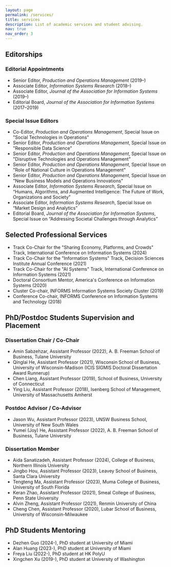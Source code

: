 ```yaml
---
layout: page
permalink: /services/
title: services
description: List of academic services and student advising.
nav: true
nav_order: 3
---
```


## Editorships

### Editorial Appointments

- Senior Editor, *Production and Operations Management* (2019–)
- Associate Editor, *Information Systems Research* (2018–)
- Associate Editor, *Journal of the Association for Information Systems* (2019–)
- Editorial Board, *Journal of the Association for Information Systems* (2017–2019)

### Special Issue Editors

- Co-Editor, *Production and Operations Management*, Special Issue on "Social Technologies in Operations"
- Senior Editor, *Production and Operations Management*, Special Issue on "Responsible Data Science"
- Senior Editor, *Production and Operations Management*, Special Issue on "Disruptive Technologies and Operations Management"
- Senior Editor, *Production and Operations Management*, Special Issue on "Role of National Culture in Operations Management"
- Senior Editor, *Production and Operations Management*, Special Issue on "New Business Models and Operations Innovations"
- Associate Editor, *Information Systems Research*, Special Issue on “Humans, Algorithms, and Augmented Intelligence: The Future of Work, Organizations and Society”
- Associate Editor, *Information Systems Research*, Special Issue on “Market Design and Analytics”
- Editorial Board, *Journal of the Association for Information Systems*, Special Issue on “Addressing Societal Challenges through Analytics”

## Selected Professional Services

- Track Co-Chair for the "Sharing Economy, Platforms, and Crowds" Track, International Conference on Information Systems (2024)
- Track Co-Chair for the "Information Systems" Track, Decision Sciences Institute Annual Conference (2021)
- Track Co-Chair for the "AI Systems" Track, International Conference on Information Systems (2021)
- Doctoral Consortium Mentor, America's Conference on Information Systems (2020)
- Cluster Co-chair, INFORMS Information Systems Society Cluster (2019)
- Conference Co-chair, INFORMS Conference on Information Systems and Technology (2018)
 
<!-- <hr style="clear:both;visibility: hidden;" />   -->

## PhD/Postdoc Students Supervision and Placement

### Dissertation Chair / Co-Chair
- Amin Sabzehzar, Assistant Professor (2022), A. B. Freeman School of Business, Tulane University
- Qinglai He, Assistant Professor (2021), Wisconsin School of Business, University of Wisconsin-Madison (ICIS SIGMIS Doctoral Dissertation Award Runnerup)
- Chen Liang, Assistant Professor (2019), School of Business, University of Connecticut
- Ying Liu, Assistant Professor (2018), Isenberg School of Management, University of Massachusetts Amherst

### Postdoc Advisor / Co-Advisor
- Jason Wu, Assistant Professor (2023), UNSW Business School, University of New South Wales
- Yumei (Joy) He, Assistant Professor (2022), A. B. Freeman School of Business, Tulane University

### Dissertation Member
- Aida Sanatizadeh, Assistant Professor (2024), College of Business, Northern Illinois University
- Jingbo Hou, Assistant Professor (2023), Leavey School of Business, Santa Clara University
- Tengteng Ma, Assistant Professor (2023), Muma College of Business, University of South Florida
- Keran Zhao, Assistant Professor (2021), Smeal College of Business, Penn State University
- Alvin Zheng, Assistant Professor (2021), Renmin University of China
- Cheng Chen, Assistant Professor (2020), Lubar School of Business, University of Wisconsin-Milwaukee

## PhD Students Mentoring
- Dezhen Guo (2024-), PhD student at University of Miami
- Alan Huang (2023-), PhD student at University of Miami
- Freya Liu (2022-), PhD student at HK PolyU
- Xingchen Xu (2019-), PhD student at University of Washington

